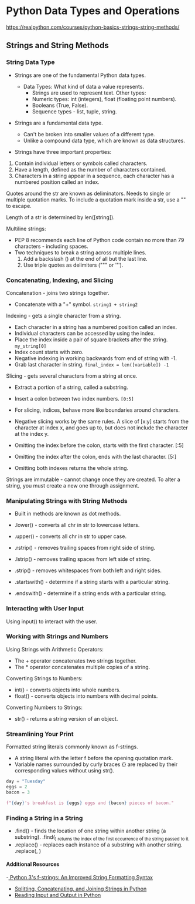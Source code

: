 # Python Data Types and Operations
https://realpython.com/courses/python-basics-strings-string-methods/

## Strings and String Methods

### String Data Type
- Strings are one of the fundamental Python data types.
    - Data Types: What kind of data a value represents.
        - Strings are used to represent text.
    Other types:
        - Numeric types: int (integers), float (floating point numbers).
        - Booleans (True, False).
        - Sequence types - list, tuple, string.

- Strings are a fundamental data type.
    - Can't be broken into smaller values of a different type.
    - Unlike a compound data type, which are known as data structures.

- Strings have three important properties:
1. Contain individual letters or symbols called characters.
2. Have a length, defined as the number of characters contained.
3. Characters in a string appear in a sequence, each character has a numbered position called an index.

Quotes around the str are known as deliminators. Needs to single or multiple quotation marks. To include a quotation mark inside a str, use a "\" to escape.

Length of a str is determined by len([string]).

Multiline strings:
- PEP 8 recommends each line of Python code contain no more than 79 characters - including spaces.
- Two techniques to break a string across multiple lines.
    1. Add a backslash (\) at the end of all but the last line.
    2. Use triple quotes as delimiters (""" or ''').

### Concatenating, Indexing, and Slicing
Concatenation - joins two strings together.
- Concatenate with a "+" symbol. ```string1 + string2```

Indexing - gets a single character from a string.
- Each character in a string has a numbered position called an index.
- Individual characters can be accessed by using the index.
- Place the index inside a pair of square brackets after the string. ```my_string[0]```
- Index count starts with zero.
- Negative indexing in working backwards from end of string with -1.
- Grab last character in string. ```final_index = len([variable]) -1```

Slicing - gets several characters from a string at once.
- Extract a portion of a string, called a substring.
- Insert a colon between two index numbers. ```[0:5]```

- For slicing, indices, behave more like boundaries around characters.
- Negative slicing works by the same rules. A slice of [x:y] starts from the character at index x, and goes up to, but does not include the character at the index y.

- Omitting the index before the colon, starts with the first character. [:5]
- Omitting the index after the colon, ends with the last character. [5:]
- Omitting both indexes returns the whole string.

Strings are immutable - cannot change once they are created. To alter a string, you must create a new one through assignment.

### Manipulating Strings with String Methods
- Built in methods are known as dot methods.

- .lower() - converts all chr in str to lowercase letters.
- .upper() - converts all chr in str to upper case.

- .rstrip() - removes trailing spaces from right side of string.
- .lstrip() - removes trailing spaces from left side of string.
- .strip() - removes whitespaces from both left and right sides.

- .startswith() - determine if a string starts with a particular string.
- .endswith() - determine if a string ends with a particular string.

### Interacting with User Input
Using input() to interact with the user.

### Working with Strings and Numbers
Using Strings with Arithmetic Operators:
- The + operator concatenates two strings together.
- The * operator concatenates multiple copies of a string.

Converting Strings to Numbers:
- int() - converts objects into whole numbers.
- float() - converts objects into numbers with decimal points.

Converting Numbers to Strings:
- str() - returns a string version of an object.

### Streamlining Your Print
Formatted string literals commonly known as f-strings.
- A string literal with the letter f before the opening quotation mark.
- Variable names surrounded by curly braces {} are replaced by their corresponding values without using str().

```python
day = "Tuesday"
eggs = 2
bacon = 3

f"{day}'s breakfast is {eggs} eggs and {bacon} pieces of bacon."
```

### Finding a String in a String
- .find() - finds the location of one string within another string (a substring). .find(<sub>) returns the index of the first occurrence of the string passed to it.
- .replace() - replaces each instance of a substring with another string. .replace(<old>, <new>)

#### Additional Resources
-[ Python 3's f-strings: An Improved String Formatting Syntax](https://realpython.com/courses/python-3-f-strings-improved-string-formatting-syntax/)
- [Splitting, Concatenating, and Joining Strings in Python](https://realpython.com/courses/splitting-concatenating-and-joining-strings-python/)
- [Reading Input and Output in Python](https://realpython.com/courses/reading-input-writing-output-python/)